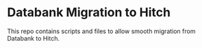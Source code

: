 # Databank Migration to Hitch

This repo contains scripts and files to allow smooth migration from Databank to Hitch.
